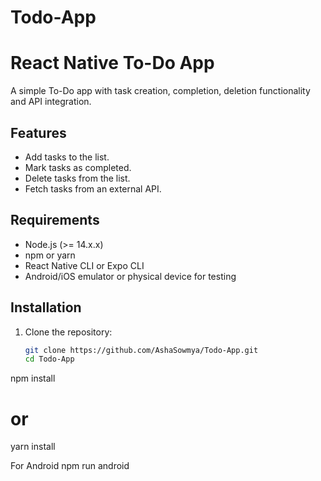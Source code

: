 # Todo-App
# React Native To-Do App

A simple To-Do app with task creation, completion, deletion functionality and API integration.

## Features

- Add tasks to the list.
- Mark tasks as completed.
- Delete tasks from the list.
- Fetch tasks from an external API.

## Requirements

- Node.js (>= 14.x.x)
- npm or yarn
- React Native CLI or Expo CLI
- Android/iOS emulator or physical device for testing

## Installation

1. Clone the repository:
   ```bash
   git clone https://github.com/AshaSowmya/Todo-App.git
   cd Todo-App


npm install
# or
yarn install

For Android
npm run android

